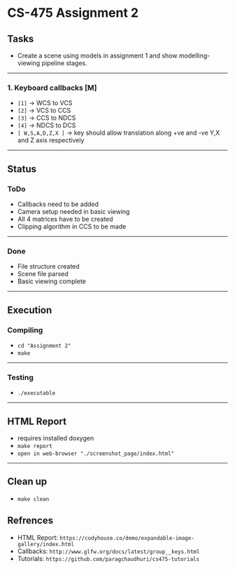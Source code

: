 # CS-475 Assignment 2

## Tasks

- Create a scene using models in assignment 1 and show modelling-viewing pipeline stages.

***

### 1. Keyboard callbacks [M]

- `[1]` -> WCS to VCS
- `[2]` -> VCS to CCS
- `[3]` -> CCS to NDCS
- `[4]` -> NDCS to DCS
- `[ W,S,A,D,Z,X ]` -> key should allow translation along +ve and -ve Y,X and Z axis respectively

---

## Status

### ToDo
- Callbacks need to be added 
- Camera setup needed in basic viewing
- All 4 matrices have to be created
- Clipping algorithm in CCS to be made

***

### Done
- File structure created
- Scene file parsed
- Basic viewing complete

---

## Execution

### Compiling
- `cd "Assignment 2"`
- `make`

***

### Testing
- `./executable`

---

## HTML Report
- requires installed doxygen 
- `make report`
- `open in web-browser "./screenshot_page/index.html"`

---

## Clean up
- `make clean`

## Refrences
- HTML Report: `https://codyhouse.co/demo/expandable-image-gallery/index.html`
- Callbacks: `http://www.glfw.org/docs/latest/group__keys.html`
- Tutorials: `https://github.com/paragchaudhuri/cs475-tutorials`

	